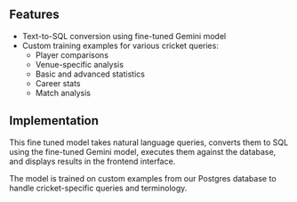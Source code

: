 ## Features
- Text-to-SQL conversion using fine-tuned Gemini model
- Custom training examples for various cricket queries:
  - Player comparisons
  - Venue-specific analysis  
  - Basic and advanced statistics
  - Career stats
  - Match analysis

## Implementation
This fine tuned model takes natural language queries, converts them to SQL using the fine-tuned Gemini model, executes them against the database, and displays results in the frontend interface.

The model is trained on custom examples from our Postgres database to handle cricket-specific queries and terminology.

